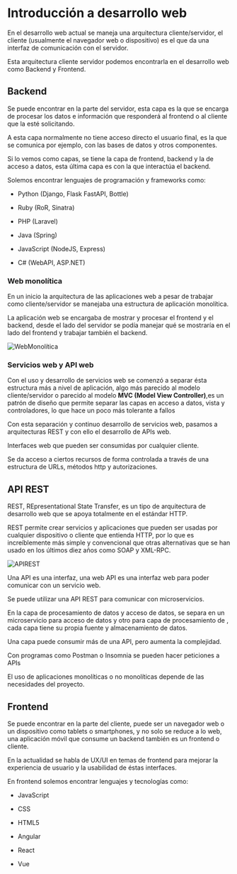 # Introducción a desarrollo web


En el desarrollo web actual se maneja una arquitectura cliente/servidor, el cliente (usualmente el navegador web o dispositivo) es el que da una interfaz de comunicación con el servidor.


Esta arquitectura cliente servidor podemos encontrarla en el desarrollo web como Backend y Frontend.


## Backend


Se puede encontrar en la parte del servidor, esta capa es la que se encarga de procesar los datos e información que responderá al frontend o al cliente que la esté solicitando.


A esta capa normalmente no tiene acceso directo el usuario final, es la que se comunica por ejemplo, con las bases de datos y otros componentes.


Si lo vemos como capas, se tiene la capa de frontend, backend y la de acceso a datos, esta última capa es con la que interactúa el backend.


Solemos encontrar lenguajes de programación y frameworks como:

* Python (Django, Flask FastAPI, Bottle)

* Ruby (RoR, Sinatra)

* PHP (Laravel)

* Java (Spring)

* JavaScript (NodeJS, Express)

* C# (WebAPI, ASP.NET)


### Web monolítica


En un inicio la  arquitectura de las aplicaciones web a pesar de trabajar como cliente/servidor se manejaba una estructura de aplicación monolítica.


La aplicación web se encargaba de mostrar y procesar el frontend y el backend, desde el lado del servidor se podía manejar qué se mostraría en el lado del frontend y trabajar también el backend.

![WebMonolítica]()


### Servicios web y API web


Con el uso y desarrollo de servicios web se comenzó a separar ésta estructura más a nivel de aplicación, algo más parecido al modelo cliente/servidor o parecido al modelo **MVC (Model View Controller)**,es un patrón de diseño que permite separar las capas en acceso a datos, vista y controladores, lo que hace un poco más tolerante a fallos


Con esta separación y continuo desarrollo de servicios web, pasamos a arquitecturas REST y con ello el desarrollo de APIs web.


Interfaces web que pueden ser consumidas por cualquier cliente.


Se da acceso a ciertos recursos de forma controlada a través de una estructura de URLs, métodos http y autorizaciones.


## API REST

REST, REpresentational State Transfer, es un tipo de arquitectura de desarrollo web que se apoya totalmente en el estándar HTTP.


REST permite crear servicios y aplicaciones que pueden ser usadas por cualquier dispositivo o cliente que entienda HTTP, por lo que es increíblemente más simple y convencional que otras alternativas que se han usado en los últimos diez años como SOAP y XML-RPC.


![APIREST]()


Una API es una interfaz, una web API es una interfaz web para poder comunicar con un servicio web.


Se puede utilizar una API REST para comunicar con microservicios.


En la capa de procesamiento de datos y acceso de datos, se separa en un microservicio para acceso de datos y otro para capa de procesamiento de , cada capa tiene su propia fuente y almacenamiento de datos.


Una capa puede consumir más de una API, pero aumenta la complejidad.


Con programas como Postman o Insomnia se pueden hacer peticiones a APIs

El uso de aplicaciones monolíticas o no monolíticas depende de las necesidades del proyecto.


## Frontend


Se puede encontrar en la parte del cliente, puede ser un navegador web o un dispositivo como tablets o smartphones, y no solo se reduce a lo web, una aplicación móvil que consume un backend también es un frontend o cliente.


En la actualidad se habla de UX/UI en temas de frontend para mejorar la experiencia de usuario y la usabilidad de éstas interfaces.


En frontend solemos encontrar lenguajes y tecnologías como:


* JavaScript

* CSS

* HTML5

* Angular

* React

* Vue


